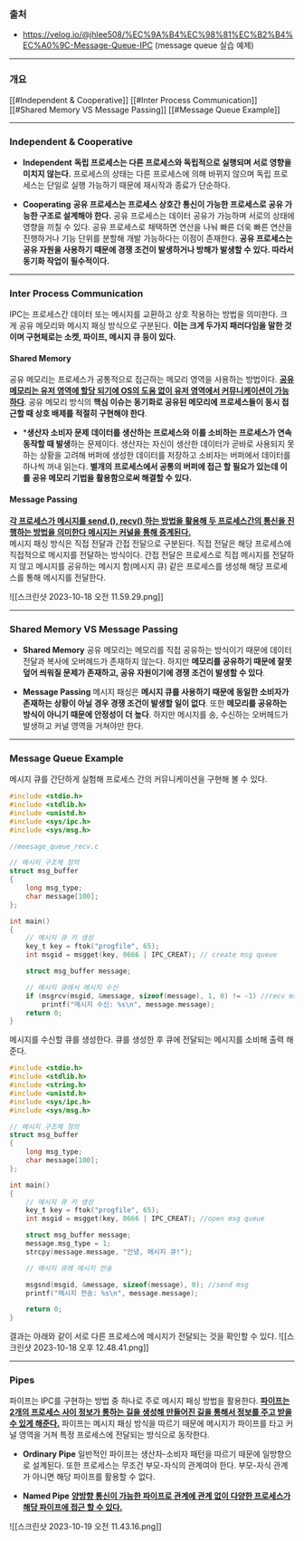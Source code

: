 ### 출처
* https://velog.io/@jhlee508/%EC%9A%B4%EC%98%81%EC%B2%B4%EC%A0%9C-Message-Queue-IPC (message queue 실습 예제)
___
### 개요
[[#Independent & Cooperative]]
[[#Inter Process Communication]]
[[#Shared Memory VS Message Passing]]
[[#Message Queue Example]]
___
### Independent & Cooperative

* **Independent**
	**독립 프로세스는 다른 프로세스와 독립적으로 실행되며 서로 영향을 미치지 않는다.** 프로세스의 상태는 다른 프로세스에 의해 바뀌지 않으며 독립 프로세스는 단일로 실행 가능하기 때문에 재시작과 종료가 단순하다.

* **Cooperating**
	**공유 프로세스는 프로세스 상호간 통신이 가능한 프로세스로 공유 가능한 구조로 설계해야 한다.** 공유 프로세스는 데이터 공유가 가능하며 서로의 상태에 영향을 끼칠 수 있다. 공유 프로세스로 채택하면 연산을 나눠 빠른 더욱 빠른 연산을 진행하거나 기능 단위를 분할해 개발 가능하다는 이점이 존재한다. **공유 프로세스는 공유 자원을 사용하기 때문에 경쟁 조건이 발생하거나 방해가 발생할 수 있다. 따라서 동기화 작업이 필수적이다.**
___
### Inter Process Communication
IPC는 프로세스간 데이터 또는 메시지를 교환하고 상호 작용하는 방법을 의미한다. 크게 공유 메모리와 메시지 패싱 방식으로 구분된다. **이는 크게 두가지 패러다임을 말한 것이며 구현체로는 소켓,  파이프, 메시지 큐 등이 있다.**
#### Shared Memory
공유 메모리는 프로세스가 공통적으로 접근하는 메모리 영역을 사용하는 방법이다. <u><b>공유 메모리는 유저 영역에 할당 되기에 OS의 도움 없이 유저 영역에서 커뮤니케이션이 가능하다</b></u>. 공유 메모리 방식의 **핵심 이슈는 동기화로 공유된 메모리에 프로세스들이 동시 접근할 때 상호 배제를 적절히 구현해야 한다**.

* ***생산자 소비자 문제**
	**데이터를 생산하는 프로세스와 이를 소비하는 프로세스가 연속 동작할 때 발생**하는 문제이다. 생산자는 자신이 생산한 데이터가 곧바로 사용되지 못하는 상황을 고려해 버퍼에 생성한 데이터를 저장하고 소비자는 버퍼에서 데이터를 하나씩 꺼내 읽는다. **별개의 프로세스에서 공통의 버퍼에 접근 할 필요가 있는데 이를 공유 메모리 기법을 활용함으로써 해결할 수 있다.**

#### Message Passing
<u><b>각 프로세스가 메시지를 send,(), recv() 하는 방법을 활용해 두 프로세스간의 통신을 진행하는 방법을 의미한다 메시지는 커널을 통해 중계된다.</b></u>  
메시지 패싱 방식은 직접 전달과 간접 전달으로 구분된다. 직접 전달은 해당 프로세스에 직접적으로 메시지를 전달하는 방식이다. 간접 전달은 프로세스로 직접 메시지를 전달하지 않고 메시지를 공유하는 메시지 함(메시지 큐) 같은 프로세스를 생성해 해당 프로세스를 통해 메시지를 전달한다.

![[스크린샷 2023-10-18 오전 11.59.29.png]]
___
### Shared Memory VS Message Passing
* **Shared Memory**
	공유 메모리는 메모리를 직접 공유하는 방식이기 때문에 데이터 전달과 복사에 오버헤드가 존재하지 않는다. 하지만 **메모리를 공유하기 때문에 잘못 덮어 씌워질 문제가 존재하고, 공유 자원이기에 경쟁 조건이 발생할 수 있다**.

* **Message Passing**
	메시지 패싱은 **메시지 큐를 사용하기 때문에 동일한 소비자가 존재하는 상황이 아닐 경우 경쟁 조건이 발생할 일이 없다**. 또한 **메모리를 공유하는 방식이 아니기 때문에 안정성이 더 높다**. 하지만 메시지를 송, 수신하는 오버헤드가 발생하고 커널 영역을 거쳐야만 한다.
___
### Message Queue Example
메시지 큐를 간단하게 실험해 프로세스 간의 커뮤니케이션을 구현해 볼 수 있다.
```c
#include <stdio.h>
#include <stdlib.h>
#include <unistd.h>
#include <sys/ipc.h>
#include <sys/msg.h>

//meesage_queue_recv.c

// 메시지 구조체 정의
struct msg_buffer
{
    long msg_type;
    char message[100];
};

int main()
{
    // 메시지 큐 키 생성
    key_t key = ftok("progfile", 65);
    int msgid = msgget(key, 0666 | IPC_CREAT); // create msg queue

    struct msg_buffer message;

    // 메시지 큐에서 메시지 수신
    if (msgrcv(msgid, &message, sizeof(message), 1, 0) != -1) //recv msg
        printf("메시지 수신: %s\n", message.message);
    return 0;
}

```
메시지를 수신할 큐를 생성한다. 큐를 생성한 후 큐에 전달되는 메시지를 소비해 출력 해준다. 
```c
#include <stdio.h>
#include <stdlib.h>
#include <string.h>
#include <unistd.h>
#include <sys/ipc.h>
#include <sys/msg.h>

// 메시지 구조체 정의
struct msg_buffer
{
    long msg_type;
    char message[100];
};

int main()
{
    // 메시지 큐 키 생성
    key_t key = ftok("progfile", 65);
    int msgid = msgget(key, 0666 | IPC_CREAT); //open msg queue

    struct msg_buffer message;
    message.msg_type = 1;
    strcpy(message.message, "안녕, 메시지 큐!");

    // 메시지 큐에 메시지 전송

    msgsnd(msgid, &message, sizeof(message), 0); //send msg
    printf("메시지 전송: %s\n", message.message);

    return 0;
}
```
결과는 아래와 같이 서로 다른 프로세스에 메시지가 전달되는 것을 확인할 수 있다.
![[스크린샷 2023-10-18 오후 12.48.41.png]]
___
### Pipes
파이프는 IPC를 구현하는 방법 중 하나로 주로 메시지 패싱 방법을 활용한다. <u><b>파이프는 2개의 프로세스 사이 정보가 통하는 길을 생성해 만들어진 길을 통해서 정보를 주고 받을 수 있게 해준다.</b></u> 파이프는 메시지 패싱 방식을 따르기 때문에 메시지가 파이프를 타고 커널 영역을 거쳐 특정 프로세스에 전달되는 방식으로 동작한다.
* **Ordinary Pipe**
	일반적인 파이프는 생산자-소비자 패턴을 따르기 때문에 일방향으로 설계된다. 또한 프로세스는 무조건 부모-자식의 관계여야 한다. 부모-자식 관계가 아니면 해당 파이프를 활용할 수 없다.

* **Named Pipe**
<u><b>양방향 통신이 가능한 파이프로 관계에 관계 없이 다양한 프로세스가 해당 파이프에 접근 할 수 있다.</b></u>

![[스크린샷 2023-10-19 오전 11.43.16.png]]